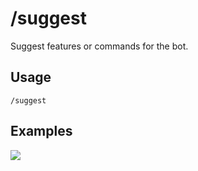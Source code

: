 # /suggest

Suggest features or commands for the bot.

## Usage

```
/suggest
```

## Examples

<img src="https://github.com/xNickyDev/Forkman/assets/111157596/1e0fba41-ec7a-4e60-827d-b28e5dcf777b" class="rounded-corners">
